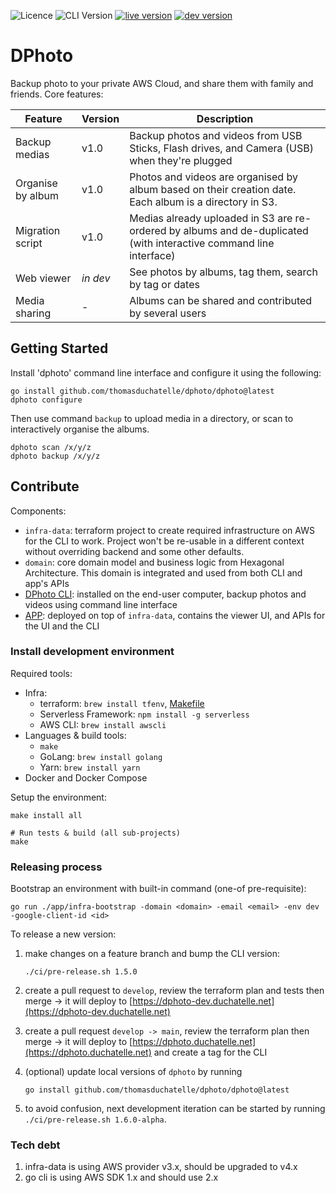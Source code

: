![Licence](https://img.shields.io/github/license/thomasduchatelle/dphoto)
![CLI Version](https://img.shields.io/github/tag/thomasduchatelle/dphoto?include_prereleases=&sort=semver&color=blue)
[![live version](https://img.shields.io/badge/dynamic/json?label=live+version&query=%24.version&url=https%3A%2F%2Fdphoto.duchatelle.net%2Fapi%2Fv1%2Finfo)](https://dphoto.duchatelle.net)
[![dev version](https://img.shields.io/badge/dynamic/json?label=dev+version&query=%24.version&url=https%3A%2F%2Fdphoto-dev.duchatelle.net%2Fapi%2Fv1%2Finfo)](https://dphoto-dev.duchatelle.net)

[comment]: <> (Generate badges: https://michaelcurrin.github.io/badge-generator/#/generic or https://shields.io/)

DPhoto
====================================

Backup photo to your private AWS Cloud, and share them with family and friends. Core features:

| Feature           | Version  | Description                                                                                                        |
|-------------------|----------|--------------------------------------------------------------------------------------------------------------------|
| Backup medias     | v1.0     | Backup photos and videos from USB Sticks, Flash drives, and Camera (USB) when they're plugged                      |
| Organise by album | v1.0     | Photos and videos are organised by album based on their creation date. Each album is a directory in S3.            |
| Migration script  | v1.0     | Medias already uploaded in S3 are re-ordered by albums and de-duplicated (with interactive command line interface) |
| Web viewer        | *in dev* | See photos by albums, tag them, search by tag or dates                                                             |
| Media sharing     | -        | Albums can be shared and contributed by several users                                                              |

Getting Started
------------------------------------

Install 'dphoto' command line interface and configure it using the following:

    go install github.com/thomasduchatelle/dphoto/dphoto@latest
    dphoto configure

Then use command `backup` to upload media in a directory, or scan to interactively organise the albums.

    dphoto scan /x/y/z
    dphoto backup /x/y/z

Contribute
------------------------------------

Components:

* `infra-data`: terraform project to create required infrastructure on AWS for the CLI to work. Project won't be re-usable in a different context without overriding backend and some other defaults.
* `domain`: core domain model and business logic from Hexagonal Architecture. This domain is integrated and used from both CLI and app's APIs
* [DPhoto CLI](./dphoto/README.md): installed on the end-user computer, backup photos and videos using command line interface
* [APP](./app/README.md): deployed on top of `infra-data`, contains the viewer UI, and APIs for the UI and the CLI

### Install development environment

Required tools:

* Infra:
  * terraform: `brew install tfenv`, [Makefile](./Makefile)
  * Serverless Framework: `npm install -g serverless`
  * AWS CLI: `brew install awscli`
* Languages & build tools:
  * `make`
  * GoLang: `brew install golang`
  * Yarn: `brew install yarn`
* Docker and Docker Compose

Setup the environment:

    make install all

    # Run tests & build (all sub-projects)
    make

### Releasing process

Bootstrap an environment with built-in command (one-of pre-requisite):

    go run ./app/infra-bootstrap -domain <domain> -email <email> -env dev -google-client-id <id>

To release a new version:

1. make changes on a feature branch and bump the CLI version:
   ```
   ./ci/pre-release.sh 1.5.0
   ```

2. create a pull request to `develop`, review the terraform plan and tests then merge -> it will deploy to [https://dphoto-dev.duchatelle.net](https://dphoto-dev.duchatelle.net)
3. create a pull request `develop -> main`, review the terraform plan then merge -> it will deploy to [https://dphoto.duchatelle.net](https://dphoto.duchatelle.net) and create a tag for the CLI
4. (optional) update local versions of `dphoto` by running
   ```
   go install github.com/thomasduchatelle/dphoto/dphoto@latest
   ```
   
5. to avoid confusion, next development iteration can be started by running `./ci/pre-release.sh 1.6.0-alpha`.

### Tech debt

1. infra-data is using AWS provider v3.x, should be upgraded to v4.x
2. go cli is using AWS SDK 1.x and should use 2.x
